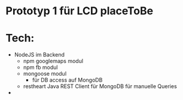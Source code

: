 # Prototyp 1 für LCD placeToBe

# Tech:

* NodeJS im Backend
	* npm googlemaps modul
	* npm fb modul
	* mongoose modul 
		* für DB access auf MongoDB
	* restheart Java REST Client für MongoDB für manuelle Queries
* 